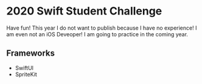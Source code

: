 # 2020 Swift Student Challenge
Have fun! This year I do not want to publish because I have no experience! I am even not an iOS Deveoper! I am going to practice in the coming year.
## Frameworks
* SwiftUI
* SpriteKit
